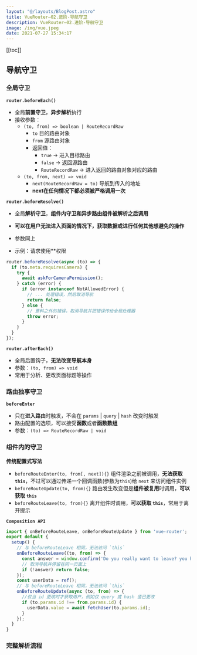 ```yaml
---
layout: "@/layouts/BlogPost.astro"
title: VueRouter—02.进阶-导航守卫
description: VueRouter—02.进阶-导航守卫
image: /img/vue.jpeg
date: 2021-07-27 15:34:17
---
```


[[toc]]

## 导航守卫

### 全局守卫

**`router.beforeEach()`**

- 全局**前置守卫**，**异步解析**执行
- 接收参数：
  - `(to, from) => boolean | RouteRecordRaw`
    - `to` 目的路由对象
    - `from` 源路由对象
    - 返回值：
      - `true` -> 进入目标路由
      - `false` -> 返回源路由
      - `RouteRecordRaw` -> 进入返回的路由对象对应的路由
  - `(to, from, next) => void`
    - `next(RouteRecordRaw = to)` 导航到传入的地址
    - **next在任何情况下都必须被严格调用一次**

**`router.beforeResolve()`**

- 全局**解析守卫**，**组件内守卫和异步路由组件被解析之后调用**

- **可以在用户无法进入页面的情况下，获取数据或进行任何其他想避免的操作**
- 参数同上
- 示例：请求使用\*\*权限

```js
router.beforeResolve(async (to) => {
  if (to.meta.requiresCamera) {
    try {
      await askForCameraPermission();
    } catch (error) {
      if (error instanceof NotAllowedError) {
        // ... 处理错误，然后取消导航
        return false;
      } else {
        // 意料之外的错误，取消导航并把错误传给全局处理器
        throw error;
      }
    }
  }
});
```

**`router.afterEach()`**

- 全局后置钩子，**无法改变导航本身**
- 参数：`(to, from) => void`
- 常用于分析、更改页面标题等操作

### 路由独享守卫

**`beforeEnter`**

- 只在**进入路由**时触发，不会在 `params` | `query` | `hash` 改变时触发
- 路由配置的选项，可以接受**函数**或者**函数数组**
- 参数：`(to) => RouteRecordRaw | void`

### 组件内的守卫

**传统配置式写法**

- `beforeRouteEnter(to, from[, next]){}` 组件渲染之前被调用，**无法获取 `this`**，不过可以通过传递一个回调函数(参数为`this`)给 `next` 来访问组件实例
- `beforeRouteUpdate(to, from){}` 路由发生改变但是**组件被复用**时调用，**可以获取 `this`**
- `beforeRouteLeave(to, from){}` 离开组件时调用，**可以获取 `this`**，常用于离开提示

**`Composition API`**

```js
import { onBeforeRouteLeave, onBeforeRouteUpdate } from 'vue-router';
export default {
  setup() {
    // 与 beforeRouteLeave 相同，无法访问 `this`
    onBeforeRouteLeave((to, from) => {
      const answer = window.confirm('Do you really want to leave? you have unsaved changes!');
      // 取消导航并停留在同一页面上
      if (!answer) return false;
    });
    const userData = ref();
    // 与 beforeRouteLeave 相同，无法访问 `this`
    onBeforeRouteUpdate(async (to, from) => {
      //仅当 id 更改时才获取用户，例如仅 query 或 hash 值已更改
      if (to.params.id !== from.params.id) {
        userData.value = await fetchUser(to.params.id);
      }
    });
  }
}
```

### 完整解析流程

<Step
  class="mt-6"
  title="路由解析流程"
  :data="[
    '导航被触发',
    '失活的组件里面调用 beforeRouteLeave',
    '调用全局 beforeEach',
    '重用组件内部调用 beforeRouteUpdate',
    '路由配置调用 beforeEnter',
    '解析异步路由组件',
    '被激活的组件里面调用 beforeRouteEnter',
    '调用全局 beforeResolve',
    '导航被确认',
    '调用全局的 afterEach',
    '触发 DOM 更新',
    '调用 beforeRouteEnter 之中传递给 next 的回调函数, 并将创建好的组件实例作为回调函数的参数传入'
  ]"
/>

